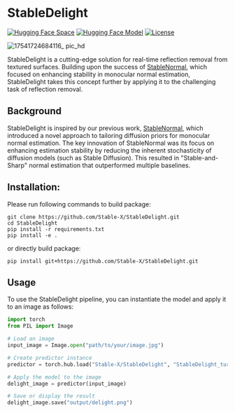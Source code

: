 # StableDelight
[![Hugging Face Space](https://img.shields.io/badge/🤗%20Hugging%20Face%20-Space-yellow)](https://huggingface.co/spaces/Stable-X/StableDelight)
[![Hugging Face Model](https://img.shields.io/badge/🤗%20Hugging%20Face%20-Model-green)](https://huggingface.co/Stable-X/yoso-delight-v0-4-base)
[![License](https://img.shields.io/badge/License-Apache--2.0-929292)](https://www.apache.org/licenses/LICENSE-2.0)

![17541724684116_ pic_hd](https://github.com/user-attachments/assets/26713cf5-4f2c-40a3-b6e7-61309b2e175a)

StableDelight is a cutting-edge solution for real-time reflection removal from textured surfaces. Building upon the success of [StableNormal](https://github.com/Stable-X/StableNormal), which focused on enhancing stability in monocular normal estimation, StableDelight takes this concept further by applying it to the challenging task of reflection removal.

## Background
StableDelight is inspired by our previous work, [StableNormal](https://github.com/Stable-X/StableNormal), which introduced a novel approach to tailoring diffusion priors for monocular normal estimation. The key innovation of StableNormal was its focus on enhancing estimation stability by reducing the inherent stochasticity of diffusion models (such as Stable Diffusion). This resulted in "Stable-and-Sharp" normal estimation that outperformed multiple baselines.

## Installation:

Please run following commands to build package:
```
git clone https://github.com/Stable-X/StableDelight.git
cd StableDelight
pip install -r requirements.txt
pip install -e .
```
or directly build package:
```
pip install git+https://github.com/Stable-X/StableDelight.git
```

## Usage
To use the StableDelight pipeline, you can instantiate the model and apply it to an image as follows:

```python
import torch
from PIL import Image

# Load an image
input_image = Image.open("path/to/your/image.jpg")

# Create predictor instance
predictor = torch.hub.load("Stable-X/StableDelight", "StableDelight_turbo", trust_repo=True)

# Apply the model to the image
delight_image = predictor(input_image)

# Save or display the result
delight_image.save("output/delight.png")
```
